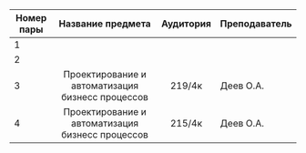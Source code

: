 |Номер пары | Название предмета | Аудитория | Преподаватель|
| --------- |:-----------------:|:---------:| ------------ |
|1          |                   |           |              |
|2          |                   |           |              |
|3          |Проектирование и автоматизация бизнесс процессов| 219/4к|Деев О.А.|
|4          |Проектирование и автоматизация бизнесс процессов| 215/4к|Деев О.А.|